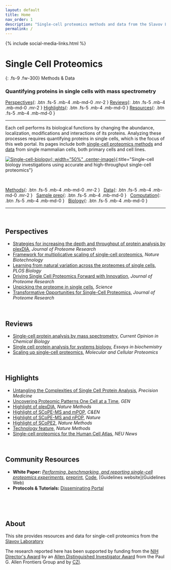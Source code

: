 ```yaml
---
layout: default
title: Home
nav_order: 1
description: "Single-cell proteomics methods and data from the Slavov Laboratory | Single-cell protein analysis by mass-spectrometry"
permalink: /
---
```

{% include social-media-links.html %}

# **Single Cell Proteomics**

{: .fs-9 .fw-300}
Methods & Data


### Quantifying proteins in single cells with mass spectrometry


[Perspectives]({{site.baseurl}}#perspectives){: .btn .fs-5 .mb-4 .mb-md-0 .mr-2 }
[Reviews]({{site.baseurl}}#reviews){: .btn .fs-5 .mb-4 .mb-md-0 .mr-2 }
[Highlights]({{site.baseurl}}#highlights){: .btn .fs-5 .mb-4 .mb-md-0 }
[Resources]({{site.baseurl}}#community-resources){: .btn .fs-5 .mb-4 .mb-md-0 }


------------

Each cell performs its biological functions by changing the abundance, localization, modifications and interactions of its proteins. Analyzing these processes requires quantifying proteins in single cells, which is the focus of this web portal. Its pages include both [single-cell proteomics methods](methods) and [data](data) from single mammalian cells, both primary cells and cell lines.  




[![Single-cell-biology]({{site.baseurl}}/assets/images/Single-cell-biology.png){: width="50%" .center-image}](biology){:title="Single-cell biology investigations using accurate and high-throughput single-cell proteomics"}

&nbsp;

[Methods](methods){: .btn .fs-5 .mb-4 .mb-md-0 .mr-2 } &nbsp;
[Data](data){: .btn .fs-5 .mb-4 .mb-md-0 .mr-2 } &nbsp;
[Sample prep](sample-preparation){: .btn .fs-5 .mb-4 .mb-md-0 } &nbsp;
[Computation](computational-analysis){: .btn .fs-5 .mb-4 .mb-md-0 }  &nbsp;
[Biology](biology){: .btn .fs-5 .mb-4 .mb-md-0 }

------------


&nbsp;


## Perspectives
* [Strategies for increasing the depth and throughput of protein analysis by plexDIA](https://pubs.acs.org/doi/10.1021/acs.jproteome.2c00721), *Journal of Proteome Research*
* [Framework for multiplicative scaling of single-cell proteomics](https://www.nature.com/articles/s41587-022-01411-1), *Nature Biotechnology*
* [Learning from natural variation across the proteomes of single cells](https://journals.plos.org/plosbiology/article?id=10.1371/journal.pbio.3001512), *PLOS Biology*
* [Driving Single Cell Proteomics Forward with Innovation](https://pubmed.ncbi.nlm.nih.gov/34597050/), *Journal of Proteome Research*
* [Unpicking the proteome in single cells](https://www.science.org/doi/10.1126/science.aaz6695), *Science*
* [Transformative Opportunities for Single-Cell Proteomics](https://www.ncbi.nlm.nih.gov/pmc/articles/PMC6089608/), *Journal of Proteome Research*


&nbsp;

## Reviews
* [Single-cell protein analysis by mass spectrometry](https://doi.org/10.1016/j.cbpa.2020.04.018), *Current Opinion in Chemical Biology*
* [Single cell protein analysis for systems biology](https://www.ncbi.nlm.nih.gov/pmc/articles/PMC6204083/),	*Essays in biochemistry*
* [Scaling up single-cell proteomics](https://doi.org/10.1016/j.mcpro.2021.100179), *Molecular and Cellular Proteomics*


&nbsp;

## Highlights
* [Untangling the Complexities of Single Cell Protein Analysis](https://www.insideprecisionmedicine.com/topics/molecular-dx-topic/single-cell-technology/untangling-the-complexities-of-single-cell-protein-analysis/), *Precision Medicine*
* [Uncovering Proteomic Patterns One Cell at a Time](https://www.genengnews.com/topics/omics/uncovering-proteomic-patterns-one-cell-at-a-time/), *GEN*
* [Highlight of plexDIA](https://www.nature.com/articles/s41592-022-01611-2), *Nature Methods*
* [Highlight of SCoPE-MS and mPOP](https://cen.acs.org/biological-chemistry/proteomics/single-cell-proteomics-mass-spec/99/i40), *C&EN*
* [Highlight of SCoPE-MS and nPOP](https://www.nature.com/articles/d41586-021-02530-6), *Nature*
* [Highlight of SCoPE2](https://www.nature.com/articles/s41592-021-01243-y),  *Nature Methods*
* [Technology feature](https://www.nature.com/articles/s41592-019-0540-6),  *Nature Methods*
* [Single-cell proteomics for the Human Cell Atlas](https://news.northeastern.edu/2019/07/08/northeastern-university-proteomics-researcher-receives-grant-from-chan-zuckerberg-initiative-to-help-map-all-cells-in-the-human-body-to-better-understand-cancer-diabetes-and-other-diseases/), *NEU News*


&nbsp;


## Community Resources
* **White Paper:** [*Performing, benchmarking, and reporting single-cell proteomics experiments*](https://arxiv.org/abs/2207.10815), [preprint](https://doi.org/10.48550/arXiv.2207.10815), [Code](https://github.com/SlavovLab/SCP_recommendations), [Guidelines website](Guidelines Web)
* **Protocols & Tutorials:** [Disseminating Portal](https://center.single-cell.net/single-cell-proteomics/dissemination)



&nbsp;


&nbsp;


## About
This site provides resources and data for single-cell proteomics from the <a href="https://slavovlab.net">Slavov Laboratory</a>


The research reported here has been supported by funding from the [NIH Director's Award](https://projectreporter.nih.gov/project_info_description.cfm?aid=9167004&icde=31336575) by an [Allen Distinguished Investigator Award](https://alleninstitute.org/what-we-do/frontiers-group/distinguished-investigators/projects/tracking-proteome-dynamics-single-cells) from the Paul G. Allen Frontiers Group and by [CZI](https://chanzuckerberg.com/science/programs-resources/single-cell-biology/seednetworks/mapping-the-transcriptome-and-proteome-of-human-testis-in-3d/).

 &nbsp;

 &nbsp;

 &nbsp;  


 &nbsp;
